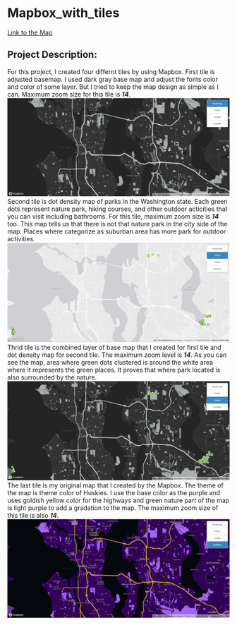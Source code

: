 # Mapbox_with_tiles
[Link to the Map](http://127.0.0.1:5555/)
## Project Description: 
For this project, I created four differnt tiles by using Mapbox. 
First tile is adjusted basemap. I used dark gray base map and adjust the fonts color and color of some layer. But I tried to keep the map design as simple as I can. Maximum zoom size for this tile is ***14***. 
![Map 1](imgs/map%20tile%201.png)
Second tile is dot density map of parks in the Washington state. Each green dots represent nature park, hiking courses, and other outdoor acticities that you can visit including bathrooms. For this tile, maximum zoom size is ***14*** too. This map tells us that there is not that nature park in the city side of the map. Places where categorize as suburban area has more park for outdoor activities. 
![Map 2](imgs/Map%20tile%202.png)
Thrid tile is the combined layer of base map that I created for first tile and dot density map for second tile. The maximum zoom level is ***14***. As you can see the map, area where green dots clustered is around the white area where it represents the green places. It proves that where park located is also surrounded by the nature. 
![Map 3](imgs/Map%20tile%203.png)
The last tile is my original map that I created by the Mapbox. The theme of the map is theme color of Huskies. I use the base color as the purple and uses goldish yellow color for the highways and green nature part of the map is light purple to add a gradation to the map. The maximum zoom size of this tile is also ***14***. 
![Map 4](imgs/Map%20tile%204.png)